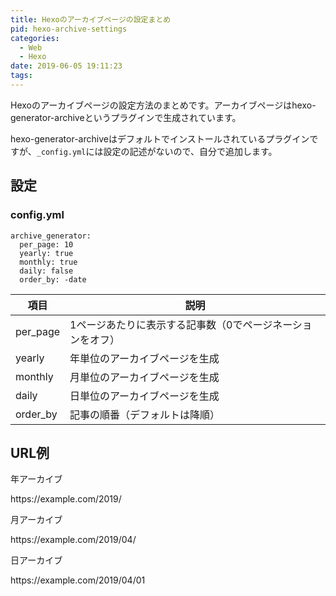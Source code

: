 ```yaml
---
title: Hexoのアーカイブページの設定まとめ
pid: hexo-archive-settings
categories:
  - Web
  - Hexo
date: 2019-06-05 19:11:23
tags:
---
```


Hexoのアーカイブページの設定方法のまとめです。アーカイブページはhexo-generator-archiveというプラグインで生成されています。

hexo-generator-archiveはデフォルトでインストールされているプラグインですが、`_config.yml`には設定の記述がないので、自分で追加します。

## 設定

### config.yml

```plaintext
archive_generator:
  per_page: 10
  yearly: true
  monthly: true
  daily: false
  order_by: -date
```

| 項目    | 説明                                                 |
|---------|-----------------------------------------------------|
|per_page |1ページあたりに表示する記事数（0でページネーションをオフ）|
|yearly   |年単位のアーカイブページを生成                          |
|monthly  |月単位のアーカイブページを生成                          |
|daily    |日単位のアーカイブページを生成                          |
|order_by |記事の順番（デフォルトは降順）                          |


## URL例

年アーカイブ

<div class="gray-box">
https&#58;//example.com/2019/
</div>

月アーカイブ

<div class="gray-box">
https&#58;//example.com/2019/04/
</div>

日アーカイブ

<div class="gray-box">
https&#58;//example.com/2019/04/01
</div>

